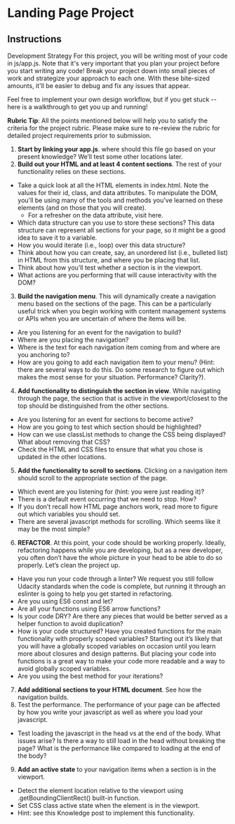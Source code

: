 # Landing Page Project
## Instructions

Development Strategy
For this project, you will be writing most of your code in js/app.js. Note that it's very important that you plan your project before you start writing any code! Break your project down into small pieces of work and strategize your approach to each one. With these bite-sized amounts, it'll be easier to debug and fix any issues that appear.

Feel free to implement your own design workflow, but if you get stuck -- here is a walkthrough to get you up and running!

**Rubric Tip**: All the points mentioned below will help you to satisfy the criteria for the project rubric. Please make sure to re-review the rubric for detailed project requirements prior to submission.

1. **Start by linking your app.js**. where should this file go based on your present knowledge? We’ll test some other locations later.
2. **Build out your HTML and at least 4 content sections**. The rest of your functionality relies on these sections.
* Take a quick look at all the HTML elements in index.html. Note the values for their id, class, and data attributes. To manipulate the DOM, you'll be using many of the tools and methods you've learned on these elements (and on those that you will create).
    * For a refresher on the data attribute, visit here.
* Which data structure can you use to store these sections? This data structure can represent all sections for your page, so it might be a good idea to save it to a variable.
* How you would iterate (i.e., loop) over this data structure?
* Think about how you can create, say, an unordered list (i.e., bulleted list) in HTML from this structure, and where you be placing that list.
* Think about how you’ll test whether a section is in the viewport.
* What actions are you performing that will cause interactivity with the DOM?
3. **Build the navigation menu**. This will dynamically create a navigation menu based on the sections of the page. This can be a particularly useful trick when you begin working with content management systems or APIs when you are uncertain of where the items will be.
* Are you listening for an event for the navigation to build?
* Where are you placing the navigation?
* Where is the text for each navigation item coming from and where are you anchoring to?
* How are you going to add each navigation item to your menu? (Hint: there are several ways to do this. Do some research to figure out which makes the most sense for your situation. Performance? Clarity?).
4. **Add functionality to distinguish the section in view**. While navigating through the page, the section that is active in the viewport/closest to the top should be distinguished from the other sections.
* Are you listening for an event for sections to become active?
* How are you going to test which section should be highlighted?
* How can we use classList methods to change the CSS being displayed? What about removing that CSS?
* Check the HTML and CSS files to ensure that what you chose is updated in the other locations.
5. **Add the functionality to scroll to sections**. Clicking on a navigation item should scroll to the appropriate section of the page.
* Which event are you listening for (hint: you were just reading it)?
* There is a default event occurring that we need to stop. How?
* If you don’t recall how HTML page anchors work, read more to figure out which variables you should set.
* There are several javascript methods for scrolling. Which seems like it may be the most simple?
6. **REFACTOR**. At this point, your code should be working properly. Ideally, refactoring happens while you are developing, but as a new developer, you often don’t have the whole picture in your head to be able to do so properly. Let’s clean the project up.
* Have you run your code through a linter? We request you still follow Udacity standards when the code is complete, but running it through an eslinter is going to help you get started in refactoring.
* Are you using ES6 const and let?
* Are all your functions using ES6 arrow functions?
* Is your code DRY? Are there any pieces that would be better served as a helper function to avoid duplication?
* How is your code structured? Have you created functions for the main functionality with properly scoped variables? Starting out it’s likely that you will have a globally scoped variables on occasion until you learn more about closures and design patterns. But placing your code into functions is a great way to make your code more readable and a way to avoid globally scoped variables.
* Are you using the best method for your iterations?
7. **Add additional sections to your HTML document**. See how the navigation builds.
8. Test the performance. The performance of your page can be affected by how you write your javascript as well as where you load your javascript.
* Test loading the javascript in the head vs at the end of the body. What issues arise? Is there a way to still load in the head without breaking the page? What is the performance like compared to loading at the end of the body?
9. **Add an active state** to your navigation items when a section is in the viewport.
* Detect the element location relative to the viewport using .getBoundingClientRect() built-in function.
* Set CSS class active state when the element is in the viewport.
* Hint: see this Knowledge post to implement this functionality.